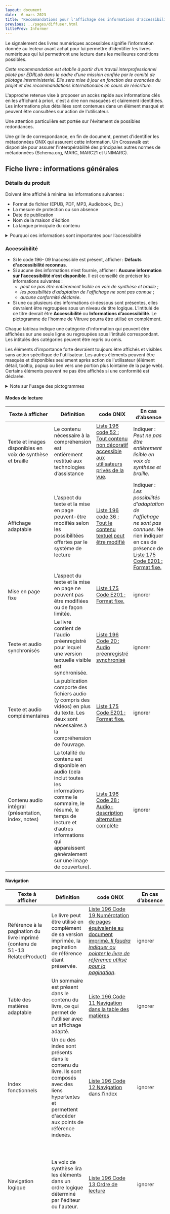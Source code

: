 ```yaml
---
layout: document
date:  6 mars 2023
title: "Recommandations pour l'affichage des informations d'accessibilité"
previous: ../pages/diffuser.html
titlePrev: Informer
---
```


<div markdown = "1" id="principes">
Le signalement des livres numériques accessibles signifie l’information donnée au lecteur avant achat pour lui permettre d’identifier les livres numériques qui lui permettront une lecture dans les meilleures conditions possibles.

*Cette recommandation est établie à partir d’un travail interprofessionnel piloté par EDRLab dans le cadre d’une mission confiée par le comité de pilotage interministeriel. Elle sera mise à jour en fonction des avancées du projet et des recommandations internationales en cours de réécriture.*

<p>L'approche retenue vise à proposer un accès rapide aux informations clés en les affichant à priori, c'est à dire non masquées et clairement identifiées. 
Les informations plus détaillées sont contenues dans un élément masqué et peuvent être consultées sur action de l'utilisateur.</p>
<p>Une attention particulière est portée sur l'évitement de possibles redondances. </p>
<p>Une grille de correspondance, en fin de document, permet d'identifier les métadonnées ONIX qui assurent cette information. Un Crosswalk est disponible pour assurer l'interopérabilité des principales autres normes de métadonnées (Schema.org, MARC, MARC21 et UNIMARC).</p>

<h2 id="fiche-livre-informations-générales">Fiche livre&#8239;: informations générales</h2>
<h3 id="détails-du-produit">Détails du produit</h3>
<p>
Doivent être affiché à minima les informations suivantes&#8239;: 
</p>

-   Format de fichier (EPUB, PDF, MP3, Audiobook, Etc.)
-   La mesure de protection ou son absence
-   Date de publication
-   Nom de la maison d’édition
-   La langue principale du contenu

<details>
<summary>Pourquoi ces informations sont importantes pour l’accessibilité</summary>

<ul>
<li>
Le format du fichier donne une indication forte sur les possibilités d’accessibilité, un livre audio au format MP3 sera moins structuré qu’un Audiobook par exemple.
</li>
<li>
La mesure de protection peut bloquer les technologies d’assistance comme les lecteurs d’écrans. Par ailleurs de nombreux matériels de lecture spécifiques comme les lecteurs DAISY ou les bloc note braille ne sont pas équipés pour lire des fichiers chiffrés.
</li>
<li>
La date de publication donne une indication sur la date de réalisation des fichiers. Un livre publié avant 2011 sera sans doute un fichier EPUB2, et un livre publié en 2022 aura plus de chance d’être correctement structuré.
</li>
<li>
Le nom de la maison d’édition peut valoriser les efforts faits par celle-ci en termes d’accessibilité.
</li>
<li>
La langue principale du contenu permet au lecteur de s’assurer qu’il pourra lire dans de bonnes conditions en vérifiant qu’il dispose d’une voix de synthèse ou de la table braille correspondante.
</li>
</ul>

</details>
<h3 id="accessibilité">Accessibilité</h3>

* Si le code 196- 09 Inaccessible est présent, afficher&#8239;: <strong>Défauts d'accessibilité reconnus</strong>. 
* Si aucune des informations n’est fournie, afficher&#8239;: <strong>Aucune information sur l’accessibilité n’est disponible</strong>. Il est conseillé de préciser les informations suivantes : 
  * <em>peut ne pas être entièrement lisible en voix de synthèse et braille</em> ; 
  * <em>les possibilités d'adaptation de l'affichage ne sont pas connue</em> ; 
  * <em>aucune conformité déclarée</em>.
* Si une ou plusieurs des informations ci-dessous sont présentes, elles devraient être regroupées sous un niveau de titre logique. L’intitulé de ce titre devrait être <strong>Accessibilité</strong> ou <strong>Informations d’accessibilité</strong>. Le pictogramme de l’homme de Vitruve pourra être utilisé en complément.

<p>Chaque tableau indique une catégorie d'information qui peuvent être affichées sur une seule ligne ou regroupées sous l'intitulé correspondant. Les intitulés des catégories peuvent être repris ou omis.</p>
<p>Les éléments d'importance forte devraient toujours être affichés et visibles sans action spécifique de l'utilisateur. Les autres éléments peuvent être masqués et disponibles seulement après action de l'utilisateur (élément détail, tooltip, popup ou lien vers une portion plus lointaine de la page web). Certains éléments peuvent ne pas être affichés si une conformité est déclarée.</p>

<details>
<summary>Note sur l'usage des pictogrammes</summary>
<p>Les pictogrammes peuvent être des indicateurs visuels efficaces et peuvent faciliter l'accès à certains publics. Néanmoins plusieurs points d'attention sont à considérer lors de leur usage. La liste suivante relève les principaux, plus d'information sur l'usage des icônes à des fins d'accessibilité peut être trouvé sur les pages de règles supplémentaires aux WCAG du W3C : <a href="https://www.w3.org/WAI/WCAG2/supplemental/patterns/o1p07-icons-used/" lang ="en">Supplemental Guidance to WCAG 2 Cognitive Accessibility Design Pattern: Use Icons that Help the User</a>.</p>

<ul>
<li> Chaque icône ou symbole doit avoir une signification unique et se trouver à côté du contenu auquel il se rapporte.</li>
<li>  Utilisez des icônes ou des symboles clairs et sans ambiguïté, faciles à voir et à agrandir.</li>
<li> Tenez compte des différences culturelles.</li>
<li> Dans le cas où les pictogrammes ne seraient pas utilisés en combinaison avec le texte, une page guide devra indiquer à quelle information correspond chaque pictogramme et le texte alternatif correspondant devra être apposé à chaque occurrence.  </li>
<li> À l'inverse, si le texte est toujours présent avec le pictogramme, celui-ci devra être considérer comme décoratif et comporter un argument alt vide ainsi qu'un argument role decoration.</li>
</ul>

</details>

<h4>Modes de lecture</h4>
<table  class="zebra">
<thead>
<tr class="header">
<th>Texte à afficher</th>
<th>Définition</th>
<th>code ONIX</th>
<th>En cas d’absence</th>
<th>Importance</th>
</tr>
</thead>
<tbody>
<tr class="even">
<td>Texte et images disponibles en voix de synthèse et braille</td>
<td>Le contenu nécessaire à la compréhension est entièrement restitué aux technologies d’assistance</td>
<td> <a href="https://ns.editeur.org/onix/fr/196/52">Liste 196 code 52 : Tout contenu non décoratif accessible aux utilisateurs privés de la vue</a>.</td>
<td>Indiquer : <em>Peut ne pas être entièrement lisible en voix de synthèse et braille.</em></td>
<td>forte</td>
</tr>
<tr class="odd">
<td>Affichage adaptable</td>
<td>L’aspect du texte et la mise en page peuvent-être modifiés selon les possibilitées offertes par le système de lecture</td>
<td><a href="https://ns.editeur.org/onix/fr/196/36"> Liste 196 code 36 : Tout le contenu textuel peut être modifié</a></td>
<td>Indiquer : <em>Les possibilités d'adaptation de l'affichage ne sont pas connues.</em> Ne rien indiquer en cas de présence de <a href="https://ns.editeur.org/onix/fr/175/E201">Liste 175 Code E201&#8239;: Format fixe.</a></td>
<td>forte</td>
</tr>
<tr class="even">
<td>Mise en page fixe</td>
<td>L’aspect du texte et la mise en page ne peuvent pas être modifiées ou de façon limitée.</td>
<td><a href="https://ns.editeur.org/onix/fr/175/E201">Liste 175 Code E201&#8239;: Format fixe.</a></td>
<td>ignorer</td>
<td>forte</td>
</tr>
<tr class="odd">
<td>Texte et audio synchronisés</td>
<td>Le livre contient de l'audio préenregistré pour lequel une version textuelle visible est synchronisée.</td>
<td><a href="https://ns.editeur.org/onix/fr/196/20">Liste 196 Code 20&#8239;: Audio préenregistré synchronisé</a></td>
<td>ignorer</td>
<td>forte</td>
</tr>
<tr class="even">
<td>Texte et audio complémentaires</td>
<td>La publication comporte des fichiers audio (y compris des vidéos) en plus du texte. Les deux sont nécessaires à la compréhension de l'ouvrage.</td>
<td><a href="https://ns.editeur.org/onix/fr/175/E201">Liste 175 Code E201&#8239;: Format fixe.</a></td>
<td>ignorer</td>
<td>forte</td>
</tr>
<tr class="odd">
<td>Contenu audio intégral (présentation, index, notes)</td>
<td>La totalité du contenu est disponible en audio (cela inclut toutes les informations comme le sommaire, le résumé, le temps de lecture et d’autres informations qui apparaissent généralement sur une image de couverture).</td>
<td><a href="https://ns.editeur.org/onix/fr/196/28">Liste 196 Code 28&#8239;: Audio-description alternative complète</a></td>
<td>ignorer</td>
<td>forte</td>
</tr>
</tbody>
</table>


<h4>Navigation</h4>
<table  class="zebra">
<thead>
<tr class="header">
<th>Texte à afficher</th>
<th>Définition</th>
<th>code ONIX</th>
<th>En cas d’absence</th>
<th>Importance</th>
</tr>
</thead>
<tbody>
<tr class="even">
<td>Référence à la pagination du livre imprimé {contenu de 51-13 RelatedProduct}</td>
<td>Le livre peut être utilisé en complément de sa version imprimée, la pagination de référence étant préservée.</td>
<td><a href="https://ns.editeur.org/onix/fr/196/19">Liste 196 Code 19 Numérotation de pages équivalente au document imprimé. <i>Il faudra indiquer ou pointer le livre de référence utilisé pour la pagination</i></a>.</td>
<td>ignorer</td>
<td>forte</td>
</tr>
<tr class="even">
<td>Table des matières adaptable</td>
<td>Un sommaire est présent dans le contenu du livre, ce qui permet de l'utiliser avec un affichage adapté.</td>
<td><a href="https://ns.editeur.org/onix/fr/196/11">Liste 196 Code 11 Navigation dans la table des matières</a></td>
<td>ignorer</td>
<td></td></tr>
<tr class="even">
<td>Index fonctionnels</td>
<td>Un ou des index sont présents dans le contenu du livre. Ils sont composés avec des liens hypertextes et permettent d'accéder aux points de référence indexés.</td>
<td><a href="https://ns.editeur.org/onix/fr/196/">Liste 196 Code 12 Navigation dans l’index</a></td>
<td>ignorer</td>
<td></td></tr>
<tr class="even">
<td>Navigation logique </td>
<td>La voix de synthèse lira les éléments dans un ordre logique déterminé par l'éditeur ou l'auteur.</td>
<td><a href="https://ns.editeur.org/onix/fr/196/">Liste 196 Code 13 Ordre de lecture</a></td>
<td>ignorer</td>
<td>Peut ne pas être affiché si la <a href="https://ns.editeur.org/onix/fr/196/02">Spécifications d’accessibilité EPUB 1.0 A (Liste 196 Code 02)</a> ou <a href="https://ns.editeur.org/onix/fr/196/03">Spécifications d’accessibilité EPUB 1.0 AA (Liste 196 Code 03)</a> est présente.</td></tr>
<tr class="even">
<td>Navigation logique entre les chapitres</td>
<td>La structure du livre sera correctement interprétée par les dispositifs de lecture.</td>
<td><a href="https://ns.editeur.org/onix/fr/196/">Liste 196 Code 29 Navigation suivant/précédent</a></td>
<td>ignorer</td>
<td>Peut ne pas être affiché si la <a href="https://ns.editeur.org/onix/fr/196/02">Spécifications d’accessibilité EPUB 1.0 A (Liste 196 Code 02)</a> ou <a href="https://ns.editeur.org/onix/fr/196/03">Spécifications d’accessibilité EPUB 1.0 AA (Liste 196 Code 03)</a> est présente.</td></tr>
</tbody>
</table>

<h4>Fonctionnalités</h4>

<table class="zebra">
<thead>
<tr class="header">
<th>Texte à afficher</th>
<th>Définition</th>
<th>code ONIX</th>
<th>En cas d’absence</th>
<th>Importance</th>
</tr>
</thead>
<tbody>
<tr class="even">
<td>Images décrites par la voix de synthèse (descriptions courtes)</td>
<td><em>Le livre contient des images nécessaires à la compréhension pour lesquelles une alternative courte sera vocalisée (Alt text).</em></td>
<td><a href="https://ns.editeur.org/onix/fr/196/">Liste 196 Code 14 Brèves descriptions alternatives</a></td>
<td>ignorer</td>
<td>Peut ne pas être affiché si la <a href="https://ns.editeur.org/onix/fr/196/02">Spécifications d’accessibilité EPUB 1.0 A (Liste 196 Code 02)</a> ou <a href="https://ns.editeur.org/onix/fr/196/03">Spécifications d’accessibilité EPUB 1.0 AA (Liste 196 Code 03)</a> est présente.</td></tr>
<tr class="even">
<td>Images décrites (descriptions longues)</td>
<td>Le livre contient des images nécessaires à la compréhension pour lesquelles une alternative longue est proposée. Cette alternative peut être seulement vocalisée ou également disponible visuellement.</td>
<td><a href="https://ns.editeur.org/onix/fr/196/">Liste 196 Code 15 Descriptions alternatives complètes</a></td>
<td>ignorer</td>
<td></td></tr>
<tr class="odd">
<td>Données accessibles</td>
<td>Le livre contient des tableaux en images, des schémas ou des diagrammes qui sont complétés par un accès complet aux données qu’ils représentent</td>
<td><a href="https://ns.editeur.org/onix/fr/196/16">Liste 196 Code 16 Représentations graphiques de données également accessibles comme données non graphiques</a></td>
<td>ignorer</td>
<td>forte</td>
</tr>
<tr class="even">
<td>Notations mathématiques structurées (MathML)</td>
<td>Le livre contient des formules mathématiques utilisant un langage fonctionnel (MathML)</td>
<td><a href="https://ns.editeur.org/onix/fr/196/">Liste 196 Code 17 Contenu mathématique accessible</a></td>
<td>ignorer</td>
<td>forte</td></tr>
<tr class="even">
<td>Notations chimiques structurées (ChemML)</td>
<td>Le livre contient des formules chimiques utilisant un langage fonctionnel (ChemML)</td>
<td><a href="https://ns.editeur.org/onix/fr/196/">Liste 196 Code 18 Contenu chimique accessible</a></td>
<td>ignorer</td>
<td>forte</td></tr>
<tr class="even">
<td>Compréhensible en noir et blanc</td>
<td>Le livre utilise des codes couleurs, mais celles-ci ne sont pas le seul moyen de compréhension.</td>
<td><a href="https://ns.editeur.org/onix/fr/196/25">Liste 196 Code 25 Usage de la couleur</a></td>
<td>ignorer</td>
<td>Peut ne pas être affiché si la <a href="https://ns.editeur.org/onix/fr/196/02">Spécifications d’accessibilité EPUB 1.0 A (Liste 196 Code 02)</a> ou <a href="https://ns.editeur.org/onix/fr/196/03">Spécifications d’accessibilité EPUB 1.0 AA (Liste 196 Code 03)</a> est présente.</td></tr>
<tr class="even">
<td>Lisible en noir et blanc</td>
<td>Le livre utilise des contrastes entre du texte et un fond, il restera lisible lors d'un affichage en noir et blanc.</td>
<td><a href="https://ns.editeur.org/onix/fr/196/26">Liste 196 Code 26 Usage du contraste</a></td>
<td>ignorer</td>
<td>Peut ne pas être affiché si la <a href="https://ns.editeur.org/onix/fr/196/02">Spécifications d’accessibilité EPUB 1.0 A (Liste 196 Code 02)</a> ou <a href="https://ns.editeur.org/onix/fr/196/03">Spécifications d’accessibilité EPUB 1.0 AA (Liste 196 Code 03)</a> est présente.</td></tr>
<tr class="even">
<td>Prononciation améliorée pour la voix de synthèse</td>
<td>Le livre contient des abréviations, des sigles, une numérotation romaine, ou des onomatopées qui seront correctement vocalisées.</td>
<td><a href="https://ns.editeur.org/onix/fr/196/21">Liste 196 Code 21 Synthèse vocale optimisée</a></td>
<td>ignorer</td>
<td></td></tr>
<tr class="even">
<td>Textes en langue étrangère correctement vocalisés</td>
<td>Le livre contient des portions de texte dans une autre langue que le contenu principal. Ces portions sont identifiées dans le code et seront correctement prononcées si la langue est disponible sur le dispositif de lecture.</td>
<td><a href="https://ns.editeur.org/onix/fr/196/">Liste 196 Code 22 Balisage de la langue fournit</a></td>
<td>ignorer</td>
<td>Peut ne pas être affiché si la <a href="https://ns.editeur.org/onix/fr/196/02">Spécifications d’accessibilité EPUB 1.0 A (Liste 196 Code 02)</a> ou <a href="https://ns.editeur.org/onix/fr/196/03">Spécifications d’accessibilité EPUB 1.0 AA (Liste 196 Code 03)</a> est présente.</td></tr>

</tbody>
</table>

<h4>Points d'attention</h4>
<table  class="zebra">
<thead>
<tr class="header">
<th>Texte à afficher</th>
<th>Définition</th>
<th>code ONIX</th>
<th>En cas d’absence</th>
<th>Importance</th>
</tr>
</thead>
<tbody>
<tr class="odd">
<td>Attention ce livre inclut des Flashs lumineux</td>
<td></td>
<td><a href="https://ns.editeur.org/onix/fr/143/13/">Liste 143 Code 13&#8239;: Avertissement&#8239;: risque de clignotement</a></td>
<td>ignorer</td>
<td>forte</td>
</tr>
<tr class="odd">
<td>Ce livre ne comporte pas de risques liés à des Flashs lumineux</td>
<td></td>
<td><a href="https://ns.editeur.org/onix/fr/143/14/">Liste 143 Code 14&#8239;: Aucun avertissement nécessaire pour les risques liés à un clignotement</a></td>
<td>ignorer</td>
<td>Ne devrait pas être affiché</td>
</tr>
<tr class="even">
<td>Attention ce livre inclut des bruitages sonores</td>
<td></td>
<td><a href="https://ns.editeur.org/onix/fr/143/15/">Liste 143 Code 15&#8239;: risque sonore</a></td>
<td>ignorer</td>
<td>forte</td>
</tr>
<tr class="even">
<td>Ce livre ne comporte pas de risques liés à des bruitages sonores</td>
<td></td>
<td><a href="https://ns.editeur.org/onix/fr/143/16/">Liste 143 Code 16&#8239;: Aucun avertissement nécessaire pour les risques liés à un niveau sonore</a></td>
<td>ignorer</td>
<td>Ne devrait pas être affiché</td>
</tr>
<tr class="odd">
<td>Attention ce livre inclut des sensations de mouvement</td>
<td></td>
<td><a href="https://ns.editeur.org/onix/fr/143/17/">Liste 143 Code 17&#8239;: Avertissement&#8239;: risque de simulation de mouvement</a></td>
<td>ignorer</td>
<td>forte</td>
</tr>
<tr class="odd">
<td>Ce livre ne comporte pas de risques liés à des sensations de mouvement</td>
<td></td>
<td><a href="https://ns.editeur.org/onix/fr/143/18/">Liste 143 Code 18&#8239;: Aucun avertissement nécessaire pour les risques liés à des simulations de mouvement</a></td>
<td>ignorer</td>
<td>Ne devrait pas être affiché</td>
</tr>
</tbody>
</table>
<!-- <details>
<summary>Notes sur les modes de lecture et fonctions d’accessibilité</summary>
<p>
Ces informations de premier niveau constituent les fonctionnalités cruciales pour l'accès à la lecture. Elles s'adressent aux personnes en situation de handicap mais peuvent aussi rendre service à une grande majorité de lecteurs.
</p>
</details> -->
<section>
<h4 id="conformite">Conformité</h4>

<table class="zebra">

<thead>
<tr class="header">
<th>Texte à afficher</th>
<th>Définition</th>
<th>code ONIX</th>
<th>En cas d’absence</th>
<th>Importance</th>
</tr>
</thead>
<tbody>
<tr>
<td>Contenus accessibles conformes aux standards (A ou AA)</td>
<td></td>
<td><a href="https://ns.editeur.org/onix/fr/196/02">Liste 196 Code 02 Spécifications d’accessibilité EPUB 1.0 A</a> ou <a href="https://ns.editeur.org/onix/fr/196/03">Liste 196 Code 03&#8239;: Spécifications d’accessibilité EPUB 1.0 AA</a></td>
<td>Aucune conformité déclarée</td>
<td>forte</td>
</tr>
<tr>
<td><a href="https://edition-accessible.github.io/signalement/references/ace-smart-report-fr.html">Rapport de conformité</a></td>
<td></td>
<td><a href="https://ns.editeur.org/onix/fr/196/94">196 94 Page web pour les informations détaillées d’accessibilité</a></td>
<td>Ignorer</td>
<td></td>
</tr>
<tr>
<td><a href="https://edition-accessible.github.io/signalement/references/ace-smart-report-fr.html">Organisme de certification</a></td>
<td></td>
<td><a href="https://ns.editeur.org/onix/fr/196/93">196 93 Certification de conformité par.</a></td>
<td>Ignorer</td>
<td></td>
</tr>
<tr>
<td><a href="infos-accessibilite-ed.html">Politique d’accessibilité de l’éditeur</a></td>
<td></td>
<td><a href="https://ns.editeur.org/onix/fr/196/96">Liste 196 code 96 Page web de l’éditeur pour les informations détaillées d’accessibilité</a></td>
<td>ignorer</td>
<td></td>
</tr>
<tr>
<td>texte</td>
<td>Le résumé d'accessibilité doit être considéré comme un addendum. C'est un texte écrit par l’éditeur indiquant les limites ou les particularités qui ne sont pas exprimables autrement en ONIX.</td>
<td><a href="https://ns.editeur.org/onix/fr/196/00">Liste 196 Code 00&#8239;: Résumé sur l’accessibilité content=“lorem ipsum …”</a></td>
<td>ignorer</td>
<td></td>
</tr>
</tbody>
</table>
</section>

<section>
<h2 id="filtres-de-recherche">Filtres de recherche</h2>
<ul class="facet-multiselect-checkbox">
<li>
<input type="checkbox"><label class="option">Affichage adaptable</label>
</li>
<li>
<input type="checkbox"><label class="option">Texte et images accessibles en voix de synthèse et braille</label>
</li>
<li>
<input type="checkbox"><label class="option">Texte et audio synchronisés</label>
</li>
</ul>
<p>Un pictogramme Homme de Vitruve avec texte alt " accessible" peut-être affecté à tout fichier déclarant <strong>Liste 196 Code 03 Spécifications d’accessibilité EPUB 1.0 AA</strong>&#8239;: <img src="https://www.w3.org/2021/09/UX-Guide-metadata-1.0/principles/media/accessibility.svg" alt="Informations sur l'accessibilité" style="width: 15px">
</p>
</section>

<section>
<h2>Au sujet des livres imprimés</h2>
<p>Les livres imprimés ne peuvent prétendre à une accessibilité universelle, à moins d'être livrés en différentes versions dans une même édition. Cependant certaines éditions spécialisées peuvent répondre à des besoins spécifiques. </p>
<p>ONIX permet d'informer sur ces éditions. Si la liste 196 est dédiée à l'accessibilité numérique, la <a href="https://ns.editeur.org/onix/fr/21">liste 21</a> permet d'indiquer un type d'édition particulier. On retiendra en particulier&#8239;:</p>
<ul>
<li><a href="https://ns.editeur.org/onix/fr/21/HRE">21:HRE Édition haute lisibilité</a></li>
<li><a href="https://ns.editeur.org/onix/fr/21/BRL">21:BRL Édition en Braille</a></li>
<li><a href="https://ns.editeur.org/onix/fr/21/ETR">21:ETR Édition facile à lire</a></li>
<li><a href="https://ns.editeur.org/onix/fr/21/LTE">21:LTE Édition en grands caractères</a></li>
<li><a href="https://ns.editeur.org/onix/fr/21/ULP">21:ULP Édition en très gros caractères</a></li>
</ul>
<p>Les libellés peuvent être utilisés tels que proposés par ONIX.</p>
</section>
</div>